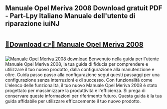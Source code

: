 ## Manuale Opel Meriva 2008 Download gratuit PDF - Part-Lpy Italiano Manuale dell'utente di riparazione iuiNJ

# <h2><a href="http://dfgrheb.blite.top/?on=Manuale+Opel+Meriva+2008">🔗Download 👉🔴 Manuale Opel Meriva 2008</a></h2>

[![Manuale Opel Meriva 2008 download](https://i.imgur.com/lujVjoI.png)](http://dfgrheb.blite.top/?on=Manuale+Opel+Meriva+2008)
Benvenuto nella guida per l'utente Manuale Opel Meriva 2008, la tua guida di fiducia per comprendere e utilizzare il tuo nuovo prodotto, dalla configurazione alla manutenzione e oltre. Guida passo passo alla configurazione segui questi passaggi per una configurazione senza interruzioni e di successo. Con funzionalità come L'elenco delle funzionalità, il tuo nuovo Manuale Opel Meriva 2008 è stato progettato per massimizzare la produttività e l'efficienza. Si prega di conservare queste informazioni per riferimento futuro. Questa guida è la tua guida affidabile per utilizzare efficacemente il tuo nuovo prodotto.

